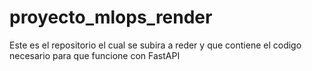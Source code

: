 # proyecto_mlops_render
Este es el repositorio el cual se subira a reder y que contiene el codigo necesario para que funcione con FastAPI
